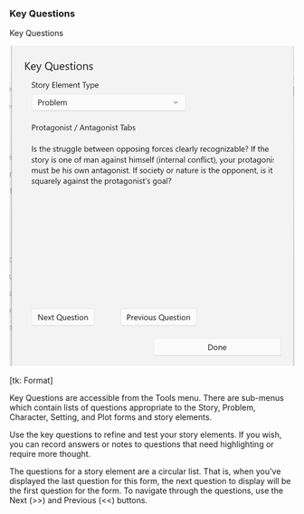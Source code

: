 ### Key Questions ###





Key Questions <br/>

![](Clipboard-Image-37.png)

[tk: Format] <br/>

Key Questions are accessible from the Tools menu.  There are sub-menus which contain lists of questions appropriate to the Story, Problem, Character, Setting, and Plot forms and story elements. <br/>

Use the key questions to refine and test your story elements.   If you wish, you can record  answers or notes to questions that need highlighting or require more thought.  <br/>

The questions for a story element are a circular list.  That is, when you've displayed the last question for this form, the next question to display will be the first question for the form.  To navigate through the questions, use the Next (>>) and Previous (<<) buttons. <br/>

